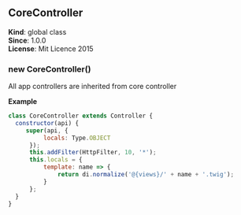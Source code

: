 <a name="CoreController"></a>
## CoreController
**Kind**: global class  
**Since**: 1.0.0  
**License**: Mit Licence 2015  
<a name="new_CoreController_new"></a>
### new CoreController()
All app controllers are inherited from core controller

**Example**  
```js
class CoreController extends Controller {
  constructor(api) {
     super(api, {
          locals: Type.OBJECT
      });
      this.addFilter(HttpFilter, 10, '*');
      this.locals = {
          template: name => {
              return di.normalize('@{views}/' + name + '.twig');
          }
      };
  }
}
```
